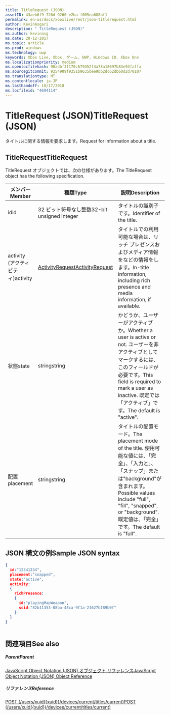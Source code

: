 ```yaml
---
title: TitleRequest (JSON)
assetID: 43aeb6f9-726d-9260-e2ba-f005ea688bf1
permalink: en-us/docs/xboxlive/rest/json-titlerequest.html
author: KevinAsgari
description: " TitleRequest (JSON)"
ms.author: kevinasg
ms.date: 20-12-2017
ms.topic: article
ms.prod: windows
ms.technology: uwp
keywords: Xbox Live, Xbox, ゲーム, UWP, Windows 10, Xbox One
ms.localizationpriority: medium
ms.openlocfilehash: 98adbf3f170c679452f4a78a18097b83e93faffa
ms.sourcegitcommit: 9354909f9351b9635bee9bb2dc62db60d2d70107
ms.translationtype: MT
ms.contentlocale: ja-JP
ms.lasthandoff: 10/17/2018
ms.locfileid: "4694114"
---
```

# <a name="titlerequest-json"></a><span data-ttu-id="f324c-104">TitleRequest (JSON)</span><span class="sxs-lookup"><span data-stu-id="f324c-104">TitleRequest (JSON)</span></span>
<span data-ttu-id="f324c-105">タイトルに関する情報を要求します。</span><span class="sxs-lookup"><span data-stu-id="f324c-105">Request for information about a title.</span></span> 
<a id="ID4EN"></a>

 
## <a name="titlerequest"></a><span data-ttu-id="f324c-106">TitleRequest</span><span class="sxs-lookup"><span data-stu-id="f324c-106">TitleRequest</span></span>
 
<span data-ttu-id="f324c-107">TitleRequest オブジェクトでは、次の仕様があります。</span><span class="sxs-lookup"><span data-stu-id="f324c-107">The TitleRequest object has the following specification.</span></span>
 
| <span data-ttu-id="f324c-108">メンバー</span><span class="sxs-lookup"><span data-stu-id="f324c-108">Member</span></span>| <span data-ttu-id="f324c-109">種類</span><span class="sxs-lookup"><span data-stu-id="f324c-109">Type</span></span>| <span data-ttu-id="f324c-110">説明</span><span class="sxs-lookup"><span data-stu-id="f324c-110">Description</span></span>| 
| --- | --- | --- | 
| <span data-ttu-id="f324c-111">id</span><span class="sxs-lookup"><span data-stu-id="f324c-111">id</span></span>| <span data-ttu-id="f324c-112">32 ビット符号なし整数</span><span class="sxs-lookup"><span data-stu-id="f324c-112">32-bit unsigned integer</span></span>| <span data-ttu-id="f324c-113">タイトルの識別子です。</span><span class="sxs-lookup"><span data-stu-id="f324c-113">Identifier of the title.</span></span>| 
| <span data-ttu-id="f324c-114">activity (アクティビティ)</span><span class="sxs-lookup"><span data-stu-id="f324c-114">activity</span></span>| [<span data-ttu-id="f324c-115">ActivityRequest</span><span class="sxs-lookup"><span data-stu-id="f324c-115">ActivityRequest</span></span>](json-activityrequest.md)| <span data-ttu-id="f324c-116">タイトルでの利用可能な場合は、リッチ プレゼンスおよびメディア情報をなどの情報をします。</span><span class="sxs-lookup"><span data-stu-id="f324c-116">In-title information, including rich presence and media information, if available.</span></span>| 
| <span data-ttu-id="f324c-117">状態</span><span class="sxs-lookup"><span data-stu-id="f324c-117">state</span></span>| <span data-ttu-id="f324c-118">string</span><span class="sxs-lookup"><span data-stu-id="f324c-118">string</span></span>| <span data-ttu-id="f324c-119">かどうか、ユーザーがアクティブか。</span><span class="sxs-lookup"><span data-stu-id="f324c-119">Whether a user is active or not.</span></span> <span data-ttu-id="f324c-120">ユーザーを非アクティブとしてマークするには、このフィールドが必要です。</span><span class="sxs-lookup"><span data-stu-id="f324c-120">This field is required to mark a user as inactive.</span></span> <span data-ttu-id="f324c-121">既定では「アクティブ」です。</span><span class="sxs-lookup"><span data-stu-id="f324c-121">The default is "active".</span></span>| 
| <span data-ttu-id="f324c-122">配置</span><span class="sxs-lookup"><span data-stu-id="f324c-122">placement</span></span>| <span data-ttu-id="f324c-123">string</span><span class="sxs-lookup"><span data-stu-id="f324c-123">string</span></span>| <span data-ttu-id="f324c-124">タイトルの配置モード。</span><span class="sxs-lookup"><span data-stu-id="f324c-124">The placement mode of the title.</span></span> <span data-ttu-id="f324c-125">使用可能な値には、「完全」、「入力と」、「スナップ」または"background"が含まれます。</span><span class="sxs-lookup"><span data-stu-id="f324c-125">Possible values include "full", "fill", "snapped", or "background".</span></span> <span data-ttu-id="f324c-126">既定値は、「完全」です。</span><span class="sxs-lookup"><span data-stu-id="f324c-126">The default is "full".</span></span>| 
  
<a id="ID4EJC"></a>

 
## <a name="sample-json-syntax"></a><span data-ttu-id="f324c-127">JSON 構文の例</span><span class="sxs-lookup"><span data-stu-id="f324c-127">Sample JSON syntax</span></span>
 

```json
{
  id:"12341234",
  placement:"snapped",
  state:"active",
  activity:
  {
    richPresence:
    {
      id:"playingMapWeapon",
      scid:"82b11353-08ba-48ca-9f1a-21627b189b0f"
    }
  }
}
    
```

  
<a id="ID4ESC"></a>

 
## <a name="see-also"></a><span data-ttu-id="f324c-128">関連項目</span><span class="sxs-lookup"><span data-stu-id="f324c-128">See also</span></span>
 
<a id="ID4EUC"></a>

 
##### <a name="parent"></a><span data-ttu-id="f324c-129">Parent</span><span class="sxs-lookup"><span data-stu-id="f324c-129">Parent</span></span> 

[<span data-ttu-id="f324c-130">JavaScript Object Notation (JSON) オブジェクト リファレンス</span><span class="sxs-lookup"><span data-stu-id="f324c-130">JavaScript Object Notation (JSON) Object Reference</span></span>](atoc-xboxlivews-reference-json.md)

  
<a id="ID4E5C"></a>

 
##### <a name="reference"></a><span data-ttu-id="f324c-131">リファレンス</span><span class="sxs-lookup"><span data-stu-id="f324c-131">Reference</span></span> 

[<span data-ttu-id="f324c-132">POST (/users/xuid({xuid})/devices/current/titles/current)</span><span class="sxs-lookup"><span data-stu-id="f324c-132">POST (/users/xuid({xuid})/devices/current/titles/current)</span></span>](../uri/presence/uri-usersxuiddevicescurrenttitlescurrentpost.md)

   